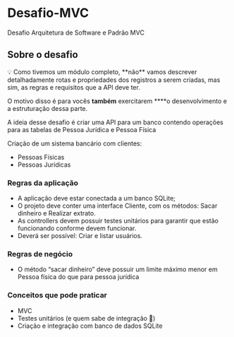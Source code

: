 # Desafio-MVC
Desafio Arquitetura de Software e Padrão MVC

## Sobre o desafio

<aside>
💡 Como tivemos um módulo completo, **não** vamos descrever detalhadamente rotas e propriedades dos registros a serem criadas, mas sim, as regras e requisitos que a API deve ter.

O motivo disso é para vocês **também** exercitarem ****o desenvolvimento e a estruturação dessa parte.

</aside>

A ideia desse desafio é criar uma API para um banco contendo operações para as tabelas de Pessoa Jurídica e Pessoa Física

Criação de um sistema bancário com clientes:

- Pessoas Físicas
- Pessoas Jurídicas

### Regras da aplicação

- A aplicação deve estar conectada a um banco SQLite;
- O projeto deve conter uma interface Cliente, com os métodos: Sacar dinheiro e Realizar extrato.
- As controllers devem possuir testes unitários para garantir que estão funcionando conforme devem funcionar.
- Deverá ser possível: Criar e listar usuários.

### Regras de negócio

- O método “sacar dinheiro” deve possuir um limite máximo menor em Pessoa física do que para pessoa jurídica

### Conceitos que pode praticar

- MVC
- Testes unitários (e quem sabe de integração 👀)
- Criação e integração com banco de dados SQLite